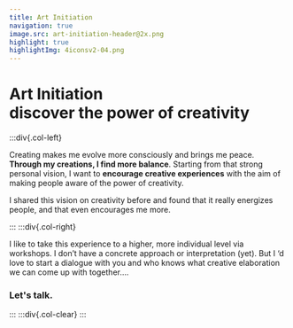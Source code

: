 ```yaml
---
title: Art Initiation
navigation: true
image.src: art-initiation-header@2x.png
highlight: true
highlightImg: 4iconsv2-04.png
---
```


# Art Initiation<br>discover the power of creativity

:::div{.col-left}

Creating makes me evolve more consciously and brings me peace. **Through my creations, I find more balance**. Starting from that strong personal vision, I want to **encourage creative experiences** with the aim of making people aware of the power of creativity.

I shared this vision on creativity before and found that it really energizes people, and that even encourages me more.

:::
:::div{.col-right}

I like to take this experience to a higher, more individual level via workshops. I don’t have a concrete approach or interpretation (yet). But I ‘d love to start a dialogue with you and who knows what creative elaboration we can come up with together….

### Let's talk. 
:::
:::div{.col-clear}
:::
